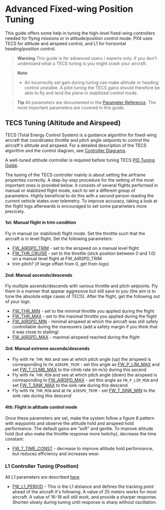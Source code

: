 # Advanced Fixed-wing Position Tuning


This guide offers some help in tuning the high-level fixed-wing controllers needed for flying missions or in altitude/position control mode. 
PX4 uses TECS for altitude and airspeed control, and L1 for horizontal heading/position control. 


> **Warning** This guide is for advanced users / experts only.  If you don't understand what a TECS tuning is you might crash your aircraft.

<span></span>
> **Note** 
>  - An incorrectly set gain during tuning can make altitude or heading control unstable. A pilot tuning the TECS gains should therefore be able to fly and land the plane in stabilized control mode.


<span></span>
> **Tip** All parameters are documented in the [Parameter Reference](../advanced_config/parameter_reference.md).
The most important parameters are covered in this guide.
 


## TECS Tuning (Altitude and Airspeed)

TECS (Total Energy Control System) is a guidance algorithm for fixed-wing aircraft that coordinates throttle and pitch angle setpoints to control the aircraft's altitude and airspeed. 
For a detailed description of the TECS algorithm and the control diagram, see [Controller Diagrams](https://dev.px4.io/en/flight_stack/controller_diagrams). 

A well-tuned attitude controller is required before tuning TECS [PID Tuning Guide](../config_fw/pid_tuning_guide_fixedwing.md).

The tuning of the TECS controller mainly is about setting the airframe properties correctly. 
A step-by-step procedure for the setting of the most important ones is provided below.
It consists of several flights performed in manual or stabilized flight mode, each to set a different group of parameters. 
Highly beneficial to do this with a second person reading the current vehicle states over telemetry.
To improve accuracy, taking a look at the flight logs afterwards is encouraged to set some parameters more precicely. 

#### 1st: Manual flight in trim condition
Fly in manual (or stabilized) flight mode. Set the throttle such that the aircraft is in level flight. 
Set the following parameters:
- [FW_AIRSPD_TRIM](../advanced_config/parameter_reference.md#FW_AIRSPD_TRIM) - set to the airspeed on a manual level flight
- [FW_THR_CRUISE](../advanced_config/parameter_reference.md#FW_THR_CRUISE) - set to the throttle (stick position between 0 and
  1.0) on a manual level flight at FW_AIRSPD_TRIM
- trim pitch? (if large offset from 0, get from logs)

#### 2nd: Manual ascends/descends
Fly multiple ascends/descends with various throttle and pitch setpoints. 
Fly them in a manner that appear aggressive but still save to you (the aim is to tune the absolute edge cases of TECS).
After the flight, get the following out of your logs:

- [FW_THR_MIN](../advanced_config/parameter_reference.md#FW_THR_MIN) - set to the minimal throttle you applied during the flight
- [FW_THR_MAX](../advanced_config/parameter_reference.md#FW_THR_MAX) - set to the maximal throttle you applied during the flight
- [FW_AIRSPD_MIN](../advanced_config/parameter_reference.md#FW_AIRSPD_MIN) - minimal airspeed at which the aircraft was still safely controllable during the maneuvers (add a safety margin if you think that it was close to stalling)
- [FW_AIRSPD_MAX](../advanced_config/parameter_reference.md#FW_AIRSPD_MAX) - maximal airspeed reached during the flight

#### 3rd: Manual extreme ascends/descends
- Fly with `FW_THR_MAX` and see at which pitch angle (up) the airspeed is corresponding to `FW_AIRSPD_TRIM` - set this angle as [FW_P_LIM_MAX](../advanced_config/parameter_reference.md#FW_P_LIM_MAX) and set [FW_T_CLMB_MAX](../advanced_config/parameter_reference.md#FW_T_CLMB_MAX) to the climb rate (in m/s) during this ascend
- Fly with `FW_THR_MIN` and see at which pitch angle (down) the airspeed is corresponding to [FW_AIRSPD_MAX](../advanced_config/parameter_reference.md#FW_AIRSPD_MAX) - set this angle as `FW_P_LIM_MIN` and set [FW_T_SINK_MAX](../advanced_config/parameter_reference.md#FW_T_SINK_MAX) to the sink rate during this descend
- Fly with `FW_THR_MIN` and at `FW_AIRSPD_TRIM` - set [FW_T_SINK_MIN](../advanced_config/parameter_reference.md#FW_T_SINK_MIN) to the sink rate during this descend


#### 4th: Flight in altitude control mode
Once these parameters are set, make the system follow a figure 8 pattern
with waypoints and observe the altitude hold and airspeed hold
performance. The default gains are “soft” and gentle. To improve
altitude hold (but also make the throttle response more twitchy),
decrease the time constant:

- [FW_T_TIME_CONST](../advanced_config/parameter_reference.md#FW_T_TIME_CONST) - decrease to improve altitude hold performance,
  but reduces efficiency and increases wear.



### L1 Controller Tuning (Position)

All L1 parameters are described [here](../advanced_config/parameter_reference.md#fw-l1-control).

- [FW_L1_PERIOD](../advanced_config/parameter_reference.md#FW_L1_PERIOD) - This is the L1 distance and defines the tracking
  point ahead of the aircraft it's following. A value of 25 meters
  works for most aircraft. A value of 16-18 will still work, and
  provide a sharper response. Shorten slowly during tuning until
  response is sharp without oscillation.



